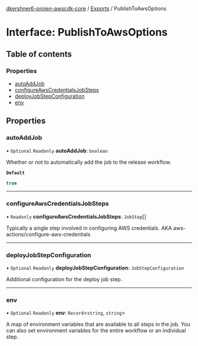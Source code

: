[dkershner6-projen-awscdk-core](../README.md) / [Exports](../modules.md) / PublishToAwsOptions

# Interface: PublishToAwsOptions

## Table of contents

### Properties

- [autoAddJob](PublishToAwsOptions.md#autoaddjob)
- [configureAwsCredentialsJobSteps](PublishToAwsOptions.md#configureawscredentialsjobsteps)
- [deployJobStepConfiguration](PublishToAwsOptions.md#deployjobstepconfiguration)
- [env](PublishToAwsOptions.md#env)

## Properties

### autoAddJob

• `Optional` `Readonly` **autoAddJob**: `boolean`

Whether or not to automatically add the job to the release workflow.

**`Default`**

```ts
true
```

___

### configureAwsCredentialsJobSteps

• `Readonly` **configureAwsCredentialsJobSteps**: `JobStep`[]

Typically a single step involved in configuring AWS credentials.
AKA aws-actions/configure-aws-credentials

___

### deployJobStepConfiguration

• `Optional` `Readonly` **deployJobStepConfiguration**: `JobStepConfiguration`

Additional configuration for the deploy job step.

___

### env

• `Optional` `Readonly` **env**: `Record`\<`string`, `string`\>

A map of environment variables that are available to all steps in the
job. You can also set environment variables for the entire workflow or an
individual step.
